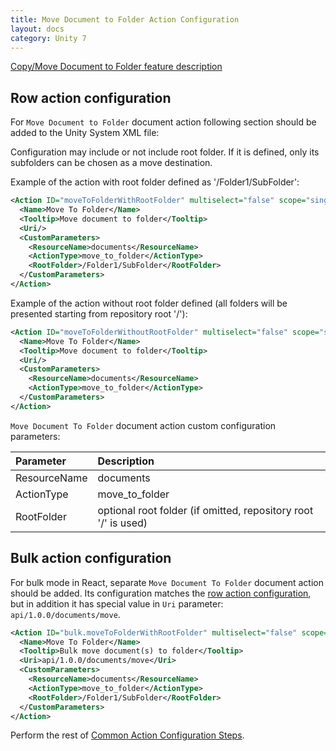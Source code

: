```yaml
---
title: Move Document to Folder Action Configuration
layout: docs
category: Unity 7
---
```

[Copy/Move Document to Folder feature description](../../features/document-management/copy-move-document-to-folder.md)

## Row action configuration
For `Move Document to Folder` document action following section should be added to the Unity System XML file:

Configuration may include or not include root folder. If it is defined, only its subfolders can be chosen as a move destination.

Example of the action with root folder defined as '/Folder1/SubFolder':
```xml
<Action ID="moveToFolderWithRootFolder" multiselect="false" scope="single" type="toolbar">
  <Name>Move To Folder</Name>
  <Tooltip>Move document to folder</Tooltip>
  <Uri/>
  <CustomParameters>
    <ResourceName>documents</ResourceName>
    <ActionType>move_to_folder</ActionType>
    <RootFolder>/Folder1/SubFolder</RootFolder>
  </CustomParameters>
</Action>
```

Example of the action without root folder defined (all  folders will be presented starting from repository root '/'):
```xml
<Action ID="moveToFolderWithoutRootFolder" multiselect="false" scope="single" type="toolbar">
  <Name>Move To Folder</Name>
  <Tooltip>Move document to folder</Tooltip>
  <Uri/>
  <CustomParameters>
    <ResourceName>documents</ResourceName>
    <ActionType>move_to_folder</ActionType>
  </CustomParameters>
</Action>
```

`Move Document To Folder` document action custom configuration parameters:

| Parameter   | Description |
|:------------|:------------|
|ResourceName | documents   |
|ActionType   | move_to_folder |
|RootFolder   | optional root folder (if omitted, repository root '/' is used) |

## Bulk action configuration

For bulk mode in React, separate `Move Document To Folder` document action should be added. Its configuration matches the [row action configuration](#row-action-configuration), but in addition it has special value in `Uri` parameter: `api/1.0.0/documents/move`.

```xml
<Action ID="bulk.moveToFolderWithRootFolder" multiselect="false" scope="single" type="toolbar">
  <Name>Move To Folder</Name>
  <Tooltip>Bulk move document(s) to folder</Tooltip>
  <Uri>api/1.0.0/documents/move</Uri>
  <CustomParameters>
    <ResourceName>documents</ResourceName>
    <ActionType>move_to_folder</ActionType>
    <RootFolder>/Folder1/SubFolder</RootFolder>
  </CustomParameters>
</Action>
```

Perform the rest of [Common Action Configuration Steps](../actions.md#common-actions-configuration-steps).



